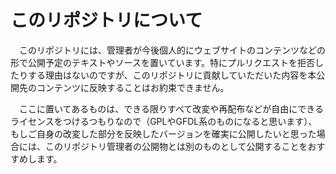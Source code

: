# このリポジトリについて

　このリポジトリには、管理者が今後個人的にウェブサイトのコンテンツなどの形で公開予定のテキストやソースを置いています。特にプルリクエストを拒否したりする理由はないのですが、このリポジトリに貢献していただいた内容を本公開先のコンテンツに反映することはお約束できません。

　ここに置いてあるものは、できる限りすべて改変や再配布などが自由にできるライセンスをつけるつもりなので（GPLやGFDL系のものになると思います）、もしご自身の改変した部分を反映したバージョンを確実に公開したいと思った場合には、このリポジトリ管理者の公開物とは別のものとして公開することをおすすめします。
